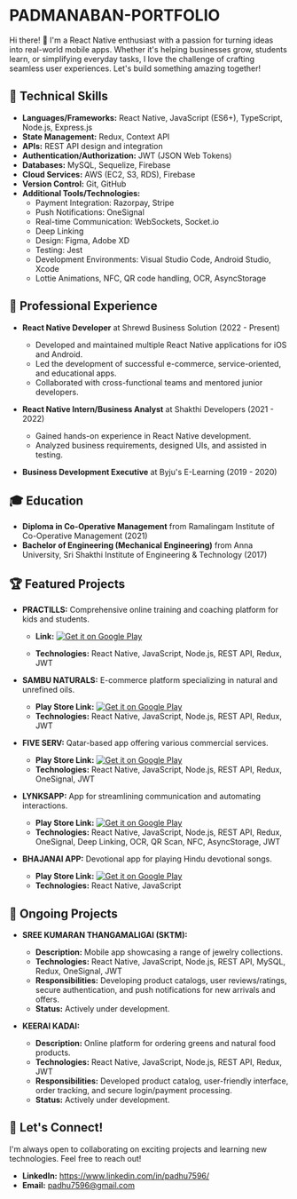# PADMANABAN-PORTFOLIO

Hi there! 👋 I'm a React Native enthusiast with a passion for turning ideas into real-world mobile apps. Whether it's helping businesses grow, students learn, or simplifying everyday tasks, I love the challenge of crafting seamless user experiences. Let's build something amazing together!

## 🚀 Technical Skills

* **Languages/Frameworks:** React Native, JavaScript (ES6+), TypeScript, Node.js, Express.js
* **State Management:** Redux, Context API
* **APIs:** REST API design and integration
* **Authentication/Authorization:** JWT (JSON Web Tokens)
* **Databases:** MySQL, Sequelize, Firebase
* **Cloud Services:** AWS (EC2, S3, RDS), Firebase
* **Version Control:** Git, GitHub
* **Additional Tools/Technologies:**
    * Payment Integration: Razorpay, Stripe
    * Push Notifications: OneSignal
    * Real-time Communication: WebSockets, Socket.io
    * Deep Linking
    * Design: Figma, Adobe XD
    * Testing: Jest
    * Development Environments: Visual Studio Code, Android Studio, Xcode
    * Lottie Animations, NFC, QR code handling, OCR, AsyncStorage

## 💼 Professional Experience

* **React Native Developer** at Shrewd Business Solution (2022 - Present)
    * Developed and maintained multiple React Native applications for iOS and Android.
    * Led the development of successful e-commerce, service-oriented, and educational apps.
    * Collaborated with cross-functional teams and mentored junior developers.

* **React Native Intern/Business Analyst** at Shakthi Developers (2021 - 2022)
    * Gained hands-on experience in React Native development.
    * Analyzed business requirements, designed UIs, and assisted in testing.

* **Business Development Executive** at Byju's E-Learning (2019 - 2020)

## 🎓 Education

* **Diploma in Co-Operative Management** from Ramalingam Institute of Co-Operative Management (2021)
* **Bachelor of Engineering (Mechanical Engineering)** from Anna University, Sri Shakthi Institute of Engineering & Technology (2017)

## 🏆 Featured Projects

* **PRACTILLS:** Comprehensive online training and coaching platform for kids and students.
    * **Link:** [![Get it on Google Play](https://play.google.com/intl/en_us/badges/images/generic/en_badge_web_generic.png)](https://play.google.com/store/apps/details?id=com.shrewd.practill&hl=en)

    * **Technologies:** React Native, JavaScript, Node.js, REST API, Redux, JWT

* **SAMBU NATURALS:** E-commerce platform specializing in natural and unrefined oils.
    * **Play Store Link:** [![Get it on Google Play](https://play.google.com/intl/en_us/badges/images/generic/en_badge_web_generic.png)](https://play.google.com/store/search?q=sambu+naturals&c=apps&hl=en)
    * **Technologies:** React Native, JavaScript, Node.js, REST API, Redux, JWT

* **FIVE SERV:** Qatar-based app offering various commercial services.
    * **Play Store Link:** [![Get it on Google Play](https://play.google.com/intl/en_us/badges/images/generic/en_badge_web_generic.png)](https://play.google.com/store/apps/details?id=com.shrewd.fiveserv&hl=en)
    * **Technologies:** React Native, JavaScript, Node.js, REST API, Redux, OneSignal, JWT

* **LYNKSAPP:** App for streamlining communication and automating interactions.
    * **Play Store Link:** [![Get it on Google Play](https://play.google.com/intl/en_us/badges/images/generic/en_badge_web_generic.png)](https://play.google.com/store/apps/details?id=com.shrewd.lynksapp&hl=en)
    * **Technologies:** React Native, JavaScript, Node.js, REST API, Redux, OneSignal, Deep Linking, OCR, QR Scan, NFC, AsyncStorage, JWT

* **BHAJANAI APP:** Devotional app for playing Hindu devotional songs.
    * **Play Store Link:** [![Get it on Google Play](https://play.google.com/intl/en_us/badges/images/generic/en_badge_web_generic.png)](https://play.google.com/store/apps/details?id=com.bhajanai&hl=en)
    * **Technologies:** React Native, JavaScript

 ## 🚧 Ongoing Projects

* **SREE KUMARAN THANGAMALIGAI (SKTM):** 
    * **Description:** Mobile app showcasing a range of jewelry collections.
    * **Technologies:** React Native, JavaScript, Node.js, REST API, MySQL, Redux, OneSignal, JWT
    * **Responsibilities:** Developing product catalogs, user reviews/ratings, secure authentication, and push notifications for new arrivals and offers.
    * **Status:** Actively under development.

* **KEERAI KADAI:** 
    * **Description:** Online platform for ordering greens and natural food products.
    * **Technologies:** React Native, JavaScript, Node.js, REST API, Redux, JWT
    * **Responsibilities:** Developed product catalog, user-friendly interface, order tracking, and secure login/payment processing.
    * **Status:** Actively under development. 


## 🤝 Let's Connect!

I'm always open to collaborating on exciting projects and learning new technologies. Feel free to reach out!

* **LinkedIn:** https://www.linkedin.com/in/padhu7596/
* **Email:** padhu7596@gmail.com

